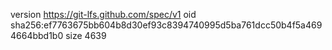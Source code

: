 version https://git-lfs.github.com/spec/v1
oid sha256:ef7763675bb604b8d30ef93c8394740995d5ba761dcc50b4f5a4694664bbd1b0
size 4639
